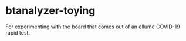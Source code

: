 # btanalyzer-toying

For experimenting with the board that comes out of an ellume COVID-19 rapid test.